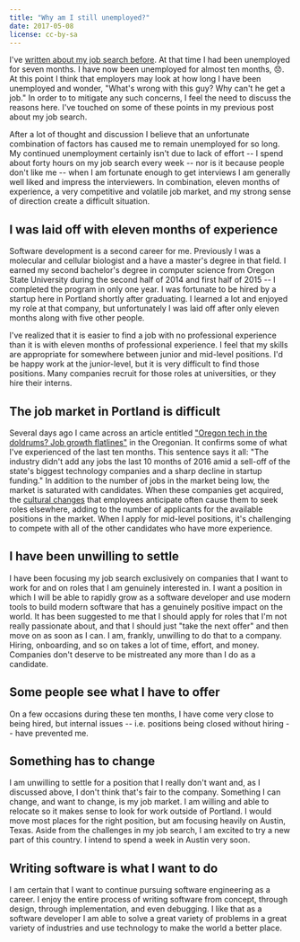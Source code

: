 ```yaml
---
title: "Why am I still unemployed?"
date: 2017-05-08
license: cc-by-sa
---
```


I've [written about my job search before](http://mikecamilleri.com/blog/on-my-job-search/). At that time I had been unemployed for seven months. I have now been unemployed for almost ten months, 😞. At this point I think that employers may look at how long I have been unemployed and wonder, "What's wrong with this guy? Why can't he get a job." In order to to mitigate any such concerns, I feel the need to discuss the reasons here. I've touched on some of these points in my previous post about my job search. 

After a lot of thought and discussion I believe that an unfortunate combination of factors has caused me to remain unemployed for so long. My continued unemployment certainly isn't due to lack of effort -- I spend about forty hours on my job search every week -- nor is it because people don't like me -- when I am fortunate enough to get interviews I am generally well liked and impress the interviewers. In combination, eleven months of experience, a very competitive and volatile job market, and my strong sense of direction create a difficult situation.

## I was laid off with eleven months of experience

Software development is a second career for me. Previously I was a molecular and cellular biologist and a have a master's degree in that field. I earned my second bachelor's degree in computer science from Oregon State University during the second half of 2014 and first half of 2015 -- I completed the program in only one year. I was fortunate to be hired by a startup here in Portland shortly after graduating. I learned a lot and enjoyed my role at that company, but unfortunately I was laid off after only eleven months along with five other people. 

I've realized that it is easier to find a job with no professional experience than it is with eleven months of professional experience. I feel that my skills are appropriate for somewhere between junior and mid-level positions. I'd be happy work at the junior-level, but it is very difficult to find those positions. Many companies recruit for those roles at universities, or they hire their interns.

## The job market in Portland is difficult

Several days ago I came across an article entitled ["Oregon tech in the doldrums? Job growth flatlines"](http://www.oregonlive.com/silicon-forest/index.ssf/2017/05/oregon_tech_in_the_doldrums_jo.html) in the Oregonian. It confirms some of what I've experienced of the last ten months. This sentence says it all: "The industry didn't add any jobs the last 10 months of 2016 amid a sell-off of the state's biggest technology companies and a sharp decline in startup funding." In addition to the number of jobs in the market being low, the market is saturated with candidates. When these companies get acquired, the [cultural changes](http://www.oregonlive.com/silicon-forest/index.ssf/2017/05/jives_new_owner_says_it_will_m.html) that employees anticipate often cause them to seek roles elsewhere, adding to the number of applicants for the available positions in the market. When I apply for mid-level positions, it's challenging to compete with all of the other candidates who have more experience. 

## I have been unwilling to settle

I have been focusing my job search exclusively on companies that I want to work for and on roles that I am genuinely interested in. I want a position in which I will be able to rapidly grow as a software developer and use modern tools to build modern software that has a genuinely positive impact on the world. It has been suggested to me that I should apply for roles that I'm not really passionate about, and that I should just "take the next offer" and then move on as soon as I can. I am, frankly, unwilling to do that to a company. Hiring, onboarding, and so on takes a lot of time, effort, and money. Companies don't deserve to be mistreated any more than I do as a candidate.

## Some people see what I have to offer

On a few occasions during these ten months, I have come very close to being hired, but internal issues -- i.e. positions being closed without hiring -- have prevented me. 

## Something has to change

I am unwilling to settle for a position that I really don't want and, as I discussed above, I don't think that's fair to the company. Something I can change, and want to change, is my job market. I am willing and able to relocate so it makes sense to look for work outside of Portland. I would move most places for the right position, but am focusing heavily on Austin, Texas. Aside from the challenges in my job search, I am excited to try a new part of this country. I intend to spend a week in Austin very soon. 

## Writing software is what I want to do

I am certain that I want to continue pursuing software engineering as a career. I enjoy the entire process of writing software from concept, through design, through implementation, and even debugging. I like that as a software developer I am able to solve a great variety of problems in a great variety of industries and use technology to make the world a better place.

